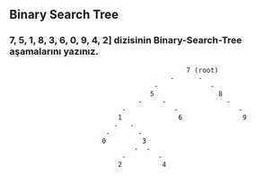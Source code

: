 

## Binary Search Tree

### 7, 5, 1, 8, 3, 6, 0, 9, 4, 2] dizisinin Binary-Search-Tree aşamalarını yazınız.

```
                                            7 (root)
                                        -      -
                                    -             -
                                   5                8
                                -     -               -
                            -            -               -
                           1              6               9
                          -   -
                        -       -
                       0         3
                               -  -
                            -        -
                           2          4

```
